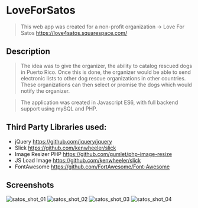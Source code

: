 # LoveForSatos
> This web app was created for a non-profit organization -> Love For Satos https://love4satos.squarespace.com/

## Description
> The idea was to give the organizer, the ability to catalog rescued dogs in Puerto Rico.  Once this is done, the organizer would be able to send electronic lists to other dog rescue organizations in other countries.  These organizations can then select or promise the dogs which would notify the organizer.

> The application was created in Javascript ES6, with full backend support using mySQL and PHP.

## Third Party Libraries used:

- jQuery https://github.com/jquery/jquery
- Slick https://github.com/kenwheeler/slick
- Image Resizer PHP https://github.com/gumlet/php-image-resize
- JS Load Image https://github.com/kenwheeler/slick
- FontAwesome https://github.com/FortAwesome/Font-Awesome

## Screenshots
![satos_shot_01](https://github.com/lavoe2k/LoveForSatos/blob/master/images/screenshots/satos_shot_01.png)
![satos_shot_02](https://github.com/lavoe2k/LoveForSatos/tree/master/images/screenshots/satos_shot_02.png)
![satos_shot_03](https://github.com/lavoe2k/LoveForSatos/tree/master/images/screenshots/satos_shot_03.png)
![satos_shot_04](https://github.com/lavoe2k/LoveForSatos/tree/master/images/screenshots/satos_shot_04.png)

